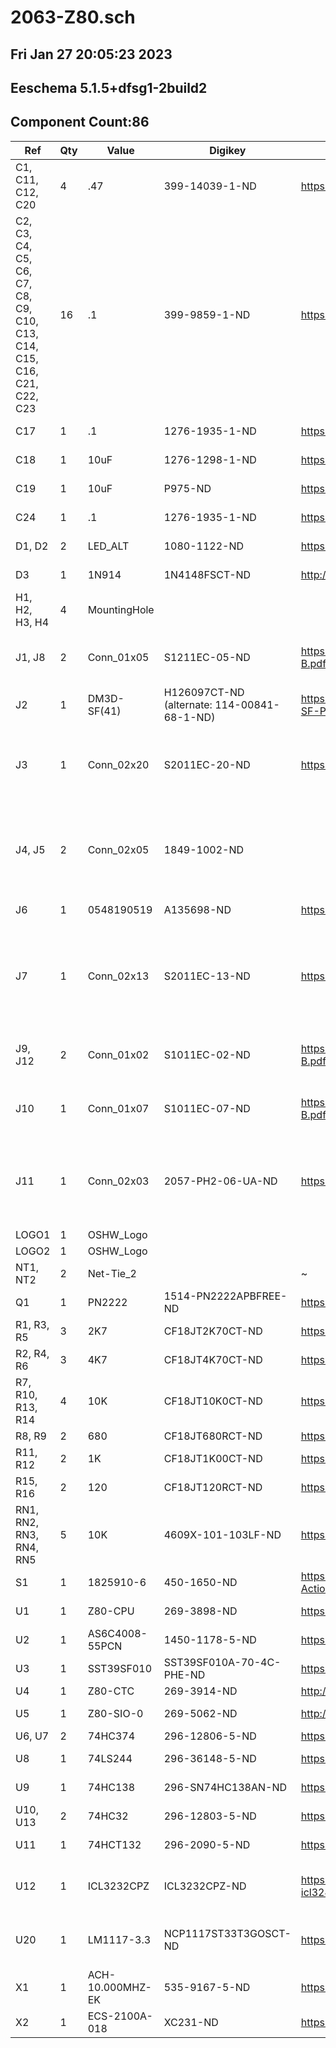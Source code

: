 
# 2063-Z80.sch

## Fri Jan 27 20:05:23 2023

## Eeschema 5.1.5+dfsg1-2build2

## Component Count:86

Ref | Qty | Value | Digikey | Datasheet | Description
----|-----|-------|---------|-----------|------------
C1, C11, C12, C20 | 4 | .47 | 399-14039-1-ND | https://api.kemet.com/component-edge/download/datasheet/C315C474K5R5TA7303.pdf | Unpolarized capacitor, small symbol
C2, C3, C4, C5, C6, C7, C8, C9, C10, C13, C14, C15, C16, C21, C22, C23 | 16 | .1 | 399-9859-1-ND | https://api.kemet.com/component-edge/download/specsheet/C315C104M5U5TA7303.pdf | Unpolarized capacitor, small symbol
C17 | 1 | .1 | 1276-1935-1-ND | https://www.mouser.com/datasheet/2/585/MLCC-1837944.pdf | Unpolarized capacitor, small symbol
C18 | 1 | 10uF | 1276-1298-1-ND | https://media.digikey.com/pdf/Data%20Sheets/Samsung%20PDFs/CL21A106MQFNNNE_Spec.pdf | Polarized capacitor, small US symbol
C19 | 1 | 10uF | P975-ND | https://industrial.panasonic.com/cdbs/www-data/pdf/RDF0000/ABA0000C1059.pdf | Polarized capacitor, small US symbol
C24 | 1 | .1 | 1276-1935-1-ND | https://www.mouser.com/datasheet/2/585/MLCC-1837944.pdf | Unpolarized capacitor, small symbol
D1, D2 | 2 | LED_ALT | 1080-1122-ND | https://media.digikey.com/PDF/Data%20Sheets/Everlight%20PDFs/ds300034.pdf | Light emitting diode, filled shape
D3 | 1 | 1N914 | 1N4148FSCT-ND | http://www.vishay.com/docs/85622/1n914.pdf | 100V 0.3A Small Signal Fast Switching Diode, DO-35
H1, H2, H3, H4 | 4 | MountingHole |  |  | Mounting Hole without connection
J1, J8 | 2 | Conn_01x05 | S1211EC-05-ND | https://media.digikey.com/PDF/Data%20Sheets/Sullins%20PDFs/xRxCzzzSxxN-RC_ST_11635-B.pdf | Generic connector, single row, 01x05, script generated (kicad-library-utils/schlib/autogen/connector/)
J2 | 1 | DM3D-SF(41) | H126097CT-ND (alternate: 114-00841-68-1-ND) | https://www.hirose.com/product/document?clcode=CL0609-0033-6-00&productname=DM3AT-SF-PEJ2M5&series=DM3&documenttype=Catalog&lang=en&documentid=D49662_en | Micro SD Card Socket with card detection pins
J3 | 1 | Conn_02x20 | S2011EC-20-ND | https://drawings-pdf.s3.amazonaws.com/11636.pdf | Generic connector, double row, 02x20, counter clockwise pin numbering scheme (similar to DIP packge numbering), script generated (kicad-library-utils/schlib/autogen/connector/)
J4, J5 | 2 | Conn_02x05 | 1849-1002-ND |  | Generic connector, double row, 02x05, odd/even pin numbering scheme (row 1 odd numbers, row 2 even numbers), script generated (kicad-library-utils/schlib/autogen/connector/)
J6 | 1 | 0548190519 | A135698-ND | https://www.molex.com/pdm_docs/sd/548190519_sd.pdf | CONN RCPT USB2.0 MINI B 5P R/A
J7 | 1 | Conn_02x13 | S2011EC-13-ND | https://drawings-pdf.s3.amazonaws.com/11636.pdf | Generic connector, double row, 02x13, top/bottom pin numbering scheme (row 1: 1...pins_per_row, row2: pins_per_row+1 ... num_pins), script generated (kicad-library-utils/schlib/autogen/connector/)
J9, J12 | 2 | Conn_01x02 | S1011EC-02-ND | https://media.digikey.com/PDF/Data%20Sheets/Sullins%20PDFs/xRxCzzzSxxN-RC_ST_11635-B.pdf | Generic connector, single row, 01x02, script generated (kicad-library-utils/schlib/autogen/connector/)
J10 | 1 | Conn_01x07 | S1011EC-07-ND | https://media.digikey.com/PDF/Data%20Sheets/Sullins%20PDFs/xRxCzzzSxxN-RC_ST_11635-B.pdf | Generic connector, single row, 01x07, script generated (kicad-library-utils/schlib/autogen/connector/)
J11 | 1 | Conn_02x03 | 2057-PH2-06-UA-ND | https://app.adam-tech.com/products/download/data_sheet/202065/ph2-xx-ua-data-sheet.pdf | Generic connector, double row, 02x03, odd/even pin numbering scheme (row 1 odd numbers, row 2 even numbers), script generated (kicad-library-utils/schlib/autogen/connector/)
LOGO1 | 1 | OSHW_Logo |  |  | Open Hardware logo, small
LOGO2 | 1 | OSHW_Logo |  |  | Open Hardware logo, small
NT1, NT2 | 2 | Net-Tie_2 |  | ~ | Net tie, 2 pins
Q1 | 1 | PN2222 | 1514-PN2222APBFREE-ND | https://my.centralsemi.com/datasheets/PN2221-2222A.PDF | NPN transistor, emitter/base/collector
R1, R3, R5 | 3 | 2K7 | CF18JT2K70CT-ND | https://www.seielect.com/catalog/sei-cf_cfm.pdf | Resistor
R2, R4, R6 | 3 | 4K7 | CF18JT4K70CT-ND | https://www.seielect.com/catalog/sei-cf_cfm.pdf | Resistor
R7, R10, R13, R14 | 4 | 10K | CF18JT10K0CT-ND | https://www.seielect.com/catalog/sei-cf_cfm.pdf | Resistor
R8, R9 | 2 | 680 | CF18JT680RCT-ND‎ | https://www.seielect.com/catalog/sei-cf_cfm.pdf | Resistor
R11, R12 | 2 | 1K | CF18JT1K00CT-ND‎ | https://www.seielect.com/catalog/sei-cf_cfm.pdf | Resistor
R15, R16 | 2 | 120 | CF18JT120RCT-ND | https://www.seielect.com/catalog/sei-cf_cfm.pdf | Resistor
RN1, RN2, RN3, RN4, RN5 | 5 | 10K | 4609X-101-103LF-ND‎ | https://www.bourns.com/docs/Product-Datasheets/4600x.pdf | 8 resistor network, star topology, bussed resistors, small symbol
S1 | 1 | 1825910-6 | 450-1650-ND | https://www.te.com/commerce/DocumentDelivery/DDEController?Action=srchrtrv&DocNm=1825910&DocType=Customer+Drawing&DocLang=English | SWITCH TACTILE SPST-NO 0.05A 24V
U1 | 1 | Z80-CPU | 269-3898-ND | https://www.zilog.com/manage_directlink.php?filepath=docs/z80/um0080 | 8-bit General Purpose Microprocessor, DIP-40
U2 | 1 | AS6C4008-55PCN | 1450-1178-5-ND‎ | https://www.alliancememory.com/wp-content/uploads/pdf/AS6C4008.pdf | 512K x 8 Low Power CMOS RAM, DIP-32
U3 | 1 | SST39SF010 | SST39SF010A-70-4C-PHE-ND‎ | https://ww1.microchip.com/downloads/en/DeviceDoc/20005022C.pdf | Silicon Storage Technology (SSF) 128k x 8 Flash ROM
U4 | 1 | Z80-CTC | 269-3914-ND | http://www.zilog.com/docs/z80/ps0181.pdf | Z80 CTC DIP-28
U5 | 1 | Z80-SIO-0 | 269-5062-ND‎ | http://www.zilog.com/docs/z80/ps0183.pdf | SCC Serial Communication Controller, DIP-40
U6, U7 | 2 | 74HC374 | 296-12806-5-ND | https://www.ti.com/lit/ds/symlink/cd74hct374.pdf | 8-bit Register, 3-state outputs
U8 | 1 | 74LS244 | 296-36148-5-ND | https://www.ti.com/lit/ds/symlink/sn74ls241.pdf | 8-bit Bus Buffer 3-State outputs
U9 | 1 | 74HC138 | 296-SN74HC138AN-ND | https://www.ti.com/lit/ds/symlink/sn54hc138.pdf | Decoder 3 to 8 active low outputs
U10, U13 | 2 | 74HC32 | 296-12803-5-ND | https://www.ti.com/lit/ds/symlink/cd74hc32.pdf | Quad 2-input OR
U11 | 1 | 74HCT132 | 296-2090-5-ND | https://www.ti.com/lit/ds/symlink/cd74hc132.pdf | Quad 2-input NAND Schmitt trigger
U12 | 1 | ICL3232CPZ | ICL3232CPZ-ND‎ | https://www.renesas.com/us/en/document/dst/icl3221-icl3222-icl3223-icl3232-icl3241-icl3243-datasheet | 3.0V to 5.5V, Low-Power, up to 1Mbps, True RS-232 Transceivers Using Four 0.1μF External Capacitors
U20 | 1 | LM1117-3.3 | NCP1117ST33T3GOSCT-ND | https://www.onsemi.com/pdf/datasheet/ncp1117-d.pdf | 800mA Low-Dropout Linear Regulator, 1.8V fixed output, TO-220/TO-252/TO-263/SOT-223
X1 | 1 | ACH-10.000MHZ-EK | 535-9167-5-ND | https://abracon.com/Oscillators/ACH.pdf | Crystal Clock Oscillator, DIP8-style metal package
X2 | 1 | ECS-2100A-018 | XC231-ND‎ | https://ecsxtal.com/store/pdf/ecs_2100.pdf | Crystal Clock Oscillator, DIP8-style metal package

    
